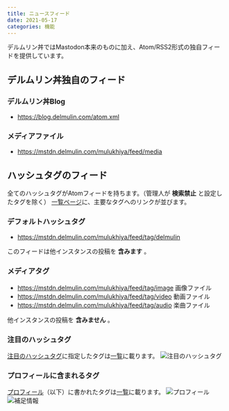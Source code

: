 ```yaml
---
title: ニュースフィード
date: 2021-05-17
categories: 機能
---
```


デルムリン丼ではMastodon本来のものに加え、Atom/RSS2形式の独自フィードを提供しています。

## デルムリン丼独自のフィード

### デルムリン丼Blog
- https://blog.delmulin.com/atom.xml

### メディアファイル
- https://mstdn.delmulin.com/mulukhiya/feed/media

## ハッシュタグのフィード

全てのハッシュタグがAtomフィードを持ちます。（管理人が __検索禁止__ と設定したタグを除く）
[一覧ページ](https://mstdn.delmulin.com/mulukhiya/app/feed)に、主要なタグへのリンクが並びます。
### デフォルトハッシュタグ
- https://mstdn.delmulin.com/mulukhiya/feed/tag/delmulin

このフィードは他インスタンスの投稿を __含みます__ 。

### メディアタグ
- https://mstdn.delmulin.com/mulukhiya/feed/tag/image 画像ファイル
- https://mstdn.delmulin.com/mulukhiya/feed/tag/video 動画ファイル
- https://mstdn.delmulin.com/mulukhiya/feed/tag/audio 楽曲ファイル

他インスタンスの投稿を __含みません__ 。

### 注目のハッシュタグ
[注目のハッシュタグ](https://mstdn.delmulin.com/settings/featured_tags)に指定したタグは[一覧](https://mstdn.delmulin.com/mulukhiya/app/feed)に載ります。
![注目のハッシュタグ](featured_tags.png)

### プロフィールに含まれるタグ
[プロフィール](https://mstdn.delmulin.com/settings/profile)（以下）に書かれたタグは[一覧](https://mstdn.delmulin.com/mulukhiya/app/feed)に載ります。
![プロフィール](bio.png)
![補足情報](fields.png)
